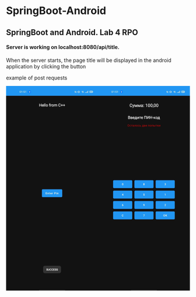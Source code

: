 # SpringBoot-Android
<h2> SpringBoot and Android. Lab 4 RPO </h2>
<h4> Server is working on localhost:8080/api/title. </h4>
<p> When the server starts, the page title will be displayed in the android application by clicking the button </p>
<p> example of post requests </p>
<img src="https://github.com/vvnikita74/Pinpad-Android/blob/master/image.png?raw=true" alt="exampleImage">
